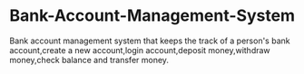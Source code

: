 # Bank-Account-Management-System
Bank account management system that keeps the track of a person's bank account,create a new account,login account,deposit money,withdraw money,check balance and transfer money.
